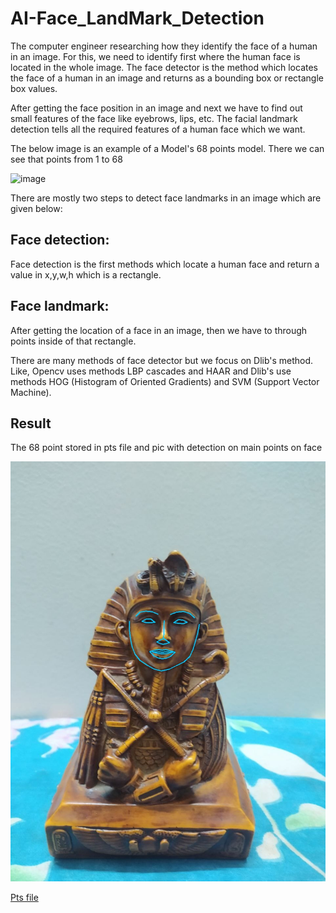 # AI-Face_LandMark_Detection

The computer engineer researching how they identify the face of a human in an image. For this, we need to identify first where the human face is located in the whole image. The face detector is the method which locates the face of a human in an image and returns as a bounding box or rectangle box values.

After getting the face position in an image and next we have to find out small features of the face like eyebrows, lips, etc. The facial landmark detection tells all the required features of a human face which we want.

The below image is an example of a Model's 68 points model. There we can see that points from 1 to 68

![image](https://s3.ap-south-1.amazonaws.com/s3.studytonight.com/curious/uploads/pictures/1592469192-74364.png)

There are mostly two steps to detect face landmarks in an image which are given below:

## Face detection:

Face detection is the first methods which locate a human face and return a value in x,y,w,h which is a rectangle.

## Face landmark:

After getting the location of a face in an image, then we have to through points inside of that rectangle.

There are many methods of face detector but we focus on Dlib's method.  Like, Opencv uses methods LBP cascades and HAAR and Dlib's use methods HOG (Histogram of Oriented Gradients) and SVM (Support Vector Machine).



## Result

The 68 point stored in pts file and pic with detection on main points on face

![image2](https://raw.githubusercontent.com/Visit-Egypt/AI-Face_LandMark_Detection/main/image.jpg?token=GHSAT0AAAAAABRI6JN3UPURY4QY5BUDH4P6YTMMUWA)

[Pts file](https://github.com/Visit-Egypt/AI-Face_LandMark_Detection/blob/main/shape_predictor_68_face_landmarks.dat)
